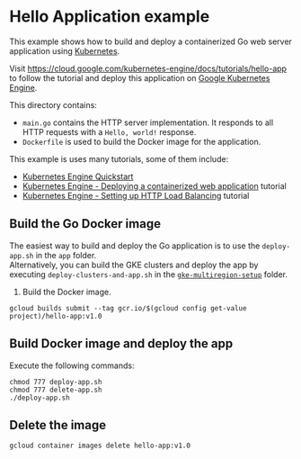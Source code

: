 # Hello Application example

This example shows how to build and deploy a containerized Go web server
application using [Kubernetes](https://kubernetes.io).

Visit https://cloud.google.com/kubernetes-engine/docs/tutorials/hello-app
to follow the tutorial and deploy this application on [Google Kubernetes
Engine](https://cloud.google.com/kubernetes-engine).

This directory contains:

- `main.go` contains the HTTP server implementation. It responds to all HTTP
  requests with a  `Hello, world!` response.
- `Dockerfile` is used to build the Docker image for the application.


This example is uses many tutorials, some of them
include:
- [Kubernetes Engine Quickstart](https://cloud.google.com/kubernetes-engine/docs/quickstart)
- [Kubernetes Engine - Deploying a containerized web application](https://cloud.google.com/kubernetes-engine/docs/tutorials/hello-app) tutorial
- [Kubernetes Engine - Setting up HTTP Load Balancing](https://cloud.google.com/kubernetes-engine/docs/tutorials/http-balancer) tutorial

## Build the Go Docker image
The easiest way to build and deploy the Go application is to use the `deploy-app.sh` in the `app` folder.  
Alternatively, you can build the GKE clusters and deploy the app by executing `deploy-clusters-and-app.sh` in the [`gke-multiregion-setup`](..) folder.

1. Build the Docker image.
```
gcloud builds submit --tag gcr.io/$(gcloud config get-value project)/hello-app:v1.0
```

## Build Docker image and deploy the app

Execute the following commands:
```
chmod 777 deploy-app.sh
chmod 777 delete-app.sh
./deploy-app.sh
```

## Delete the image
```
gcloud container images delete hello-app:v1.0
```
